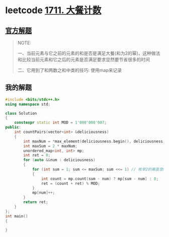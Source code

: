# leetcode [1711. 大餐计数](https://leetcode-cn.com/problems/count-good-meals/)



## [官方解题](https://leetcode-cn.com/problems/count-good-meals/solution/da-can-ji-shu-by-leetcode-solution-fvg9/)

> NOTE: 
>
> 一、当前元素与它之前的元素的和是否是满足大餐(和为2的幂)，这种做法和比较当前元素和它之后的元素是否满足要求显然要节省很多的时间
>
> 二、它用到了和两数之和中类的技巧: 使用map来记录
>
> 



## 我的解题

```C++
#include <bits/stdc++.h>
using namespace std;

class Solution
{
	constexpr static int MOD = 1'000'000'007;
public:
	int countPairs(vector<int> &deliciousness)
	{
		int maxNum = *max_element(deliciousness.begin(), deliciousness.end());
		int maxSum = 2 * maxNum; 
		unordered_map<int, int> mp;
		int ret = 0;
		for (auto &&num : deliciousness)
		{
			for (int sum = 1; sum <= maxSum; sum <<= 1) // 枚举2的幂直至maxSum
			{
				int count = mp.count(sum - num) ? mp[sum - num] : 0;
				ret = (count + ret) % MOD;
			}
			mp[num]++;
		}
		return ret;
	}
};
int main()
{

}

```

